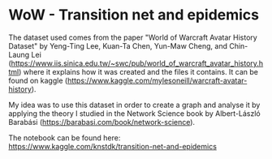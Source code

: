 # WoW - Transition net and epidemics



The dataset used comes from the paper "World of Warcraft Avatar History Dataset" by Yeng-Ting Lee, Kuan-Ta Chen, Yun-Maw Cheng, and Chin-Laung Lei (https://www.iis.sinica.edu.tw/~swc/pub/world_of_warcraft_avatar_history.html) where it explains how it was created and the files it contains. It can be found on kaggle (https://www.kaggle.com/mylesoneill/warcraft-avatar-history).
    
My idea was to use this dataset in order to create a graph and analyse it by applying the theory I studied in the Network Science book by Albert-László Barabási (https://barabasi.com/book/network-science).

The notebook can be found here: https://www.kaggle.com/knstdk/transition-net-and-epidemics

